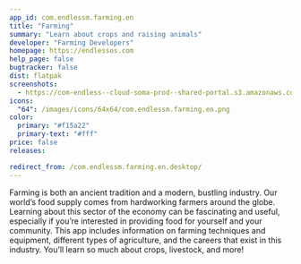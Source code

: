 ```yaml
---
app_id: com.endlessm.farming.en
title: "Farming"
summary: "Learn about crops and raising animals"
developer: "Farming Developers"
homepage: https://endlessos.com
help_page: false
bugtracker: false
dist: flatpak
screenshots:
  - https://com-endless--cloud-soma-prod--shared-portal.s3.amazonaws.com/apps.259.screenshots.0b3f1d5b-d802-4b78-a739-04f341c78479_201810231849273434.png
icons:
  "64": /images/icons/64x64/com.endlessm.farming.en.png
color:
  primary: "#f15a22"
  primary-text: "#fff"
price: false
releases:

redirect_from: /com.endlessm.farming.en.desktop/
---
```


<p>Farming is both an ancient tradition and a modern, bustling industry. Our world’s food supply comes from hardworking farmers around the globe. Learning about this sector of the economy can be fascinating and useful, especially if you’re interested in providing food for yourself and your community. This app includes information on farming techniques and equipment, different types of agriculture, and the careers that exist in this industry. You’ll learn so much about crops, livestock, and more!</p>